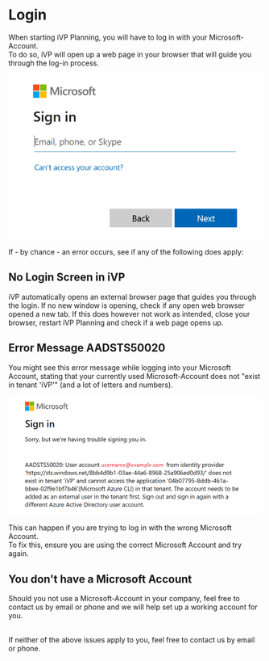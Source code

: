# Login

When starting iVP Planning, you will have to log in with your Microsoft-Account.  
To do so, iVP will open up a web page in your browser that will guide you through the log-in process.  

![](/.gitbook/assets/login-azure-example.png)  

If - by chance - an error occurs, see if any of the following does apply:

## No Login Screen in iVP

iVP automatically opens an external browser page that guides you through the login. If no new window is opening, check if any open web browser opened a new tab. If this does however not work as intended, close your browser, restart iVP Planning and check if a web page opens up. 

## Error Message AADSTS50020


You might see this error message while logging into your Microsoft Account, stating that your currently used Microsoft-Account does not "exist in tenant 'iVP'" (and a lot of letters and numbers).

![](/.gitbook/assets/login-azure-error-tenant.png)    

This can happen if you are trying to log in with the wrong Microsoft Account.  
To fix this, ensure you are using the correct Microsoft Account and try again.

## You don't have a Microsoft Account

Should you not use a Microsoft-Account in your company, feel free to contact us by email or phone and we will help set up a working account for you.

<br/>
If neither of the above issues apply to you, feel free to contact us by email or phone.